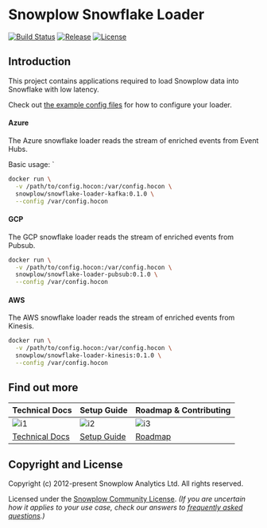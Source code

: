 # Snowplow Snowflake Loader

[![Build Status][build-image]][build]
[![Release][release-image]][releases]
[![License][license-image]][license]

## Introduction

This project contains applications required to load Snowplow data into Snowflake with low latency.

Check out [the example config files](./config) for how to configure your loader.

#### Azure

The Azure snowflake loader reads the stream of enriched events from Event Hubs.

Basic usage:
`
```bash
docker run \
  -v /path/to/config.hocon:/var/config.hocon \
  snowplow/snowflake-loader-kafka:0.1.0 \
  --config /var/config.hocon
```

#### GCP

The GCP snowflake loader reads the stream of enriched events from Pubsub.

```bash
docker run \
  -v /path/to/config.hocon:/var/config.hocon \
  snowplow/snowflake-loader-pubsub:0.1.0 \
  --config /var/config.hocon
```

#### AWS

The AWS snowflake loader reads the stream of enriched events from Kinesis.

```bash
docker run \
  -v /path/to/config.hocon:/var/config.hocon \
  snowplow/snowflake-loader-kinesis:0.1.0 \
  --config /var/config.hocon
```

## Find out more

| Technical Docs             | Setup Guide          | Roadmap & Contributing |
|----------------------------|----------------------|------------------------|
| ![i1][techdocs-image]      | ![i2][setup-image]   | ![i3][roadmap-image]   |
| [Technical Docs][techdocs] | [Setup Guide][setup] | [Roadmap][roadmap]     |



## Copyright and License

Copyright (c) 2012-present Snowplow Analytics Ltd. All rights reserved.

Licensed under the [Snowplow Community License](https://docs.snowplow.io/community-license-1.0). _(If you are uncertain how it applies to your use case, check our answers to [frequently asked questions](https://docs.snowplow.io/docs/contributing/community-license-faq/).)_

[techdocs-image]: https://d3i6fms1cm1j0i.cloudfront.net/github/images/techdocs.png
[setup-image]: https://d3i6fms1cm1j0i.cloudfront.net/github/images/setup.png
[roadmap-image]: https://d3i6fms1cm1j0i.cloudfront.net/github/images/roadmap.png
[setup]: https://docs.snowplow.io/docs/getting-started-on-snowplow-open-source/
<!-- TODO: update link when docs site has a snowflake loader page: -->
[techdocs]: https://docs.snowplow.io/docs/pipeline-components-and-applications/loaders-storage-targets/
[roadmap]: https://github.com/snowplow/snowplow/projects/7

[build-image]: https://github.com/snowplow-incubator/snowplow-snowflake-streaming-loader/workflows/CI/badge.svg
[build]: https://github.com/snowplow-incubator/snowplow-snowflake-streaming-loader/actions/workflows/ci.yml

[release-image]: https://img.shields.io/badge/release-0.1.0-blue.svg?style=flat
[releases]: https://github.com/snowplow-incubator/snowplow-snowflake-streaming-loader/releases

[license]: https://docs.snowplow.io/docs/contributing/community-license-faq/
[license-image]: https://img.shields.io/badge/license-Snowplow--Community-blue.svg?style=flat
